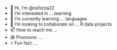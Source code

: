 - 👋 Hi, I’m @nsforza22
- 👀 I’m interested in ... learning 
- 🌱 I’m currently learning ... languages
- 💞️ I’m looking to collaborate on ... R data projects
- 📫 How to reach me ... 
- 😄 Pronouns: ...
- ⚡ Fun fact: ...

<!---
nsforza22/nsforza22 is a ✨ special ✨ repository because its `README.md` (this file) appears on your GitHub profile.
You can click the Preview link to take a look at your changes.
--->
